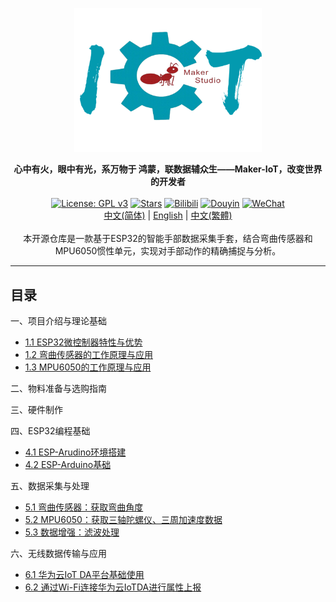 <p align="center"><a href=""><img src="./img/水晶标.png" alt="1Panel" width="300" /></a></p>
<p align="center">
  <b>心中有火，眼中有光，系万物于 鸿蒙，联数据辅众生——Maker-IoT，改变世界的开发者<br>
</b><br>
  <a href="https://www.gnu.org/licenses/gpl-3.0.html"><img src="https://shields.io/github/license/1Panel-dev/1Panel?color=%231890FF" alt="License: GPL v3"></a>
  <a href="https://github.com/Abrillant-Lee/ESP32-Gloves"><img src="https://img.shields.io/github/stars/1Panel-dev/1Panel?color=%231890FF&style=flat-square" alt="Stars"></a>
  <a href="https://space.bilibili.com/519646621"><img src="https://img.shields.io/badge/-Bilibili-FF69B4?style=plastic&logo=bilibili&logoColor=white" alt="Bilibili"></a>
  <a href="https://www.douyin.com/user/MS4wLjABAAAAQibyq20SOLrk5Lk67ktTQZb3-kztJ3k_cC8_eVi1FOA"><img src="https://img.shields.io/badge/-Douyin-000000?style=plastic&logo=tiktok&logoColor=white" alt="Douyin"></a>
  <a href="https://mp.weixin.qq.com/s/_FfzsiK6Bpmyho9xrrCHAw"><img src="https://img.shields.io/badge/-WeChat-7BB32E?style=plastic&logo=wechat&logoColor=white" alt="WeChat"></a><br>
  <a href="docs/README_TW.md">中文(简体)</a> |  
  <a href="docs/README_EN.md">English</a> | 
  <a href="docs/README_TW.md">中文(繁體)</a> <br><br>
    本开源仓库是一款基于ESP32的智能手部数据采集手套，结合弯曲传感器和MPU6050惯性单元，实现对手部动作的精确捕捉与分析。
</p>

------------------------------


## 目录

一、项目介绍与理论基础

  - [1.1 ESP32微控制器特性与优势]()
  - [1.2 弯曲传感器的工作原理与应用]()
  - [1.3 MPU6050的工作原理与应用]()
  <!-- - 手部数据采集手套的概念与应用场景 -->

二、物料准备与选购指南

三、硬件制作

  <!-- - 手套设计基础：材料选择、尺寸定制
  - 弯曲传感器的安装位置与固定方法
  - MPU6050的集成与电路连接
  - ESP32与传感器的电路设计与焊接
 -->
四、ESP32编程基础

  - [4.1 ESP-Arudino环境搭建](./doc/arduino_env.md)
  - [4.2 ESP-Arduino基础](./doc/arduino_base.md)

五、数据采集与处理

  - [5.1 弯曲传感器：获取弯曲角度]()
  - [5.2 MPU6050：获取三轴陀螺仪、三周加速度数据]()
  - [5.3 数据增强：滤波处理]()

六、无线数据传输与应用

  - [6.1 华为云IoT DA平台基础使用]()
  - [6.2 通过Wi-Fi连接华为云IoTDA进行属性上报]()


#
